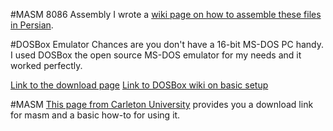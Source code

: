#MASM 8086 Assembly
I wrote a [wiki page on how to assemble these files in Persian](https://github.com/mohsend/Magnificent-University-Projects/wiki/assembly).

#DOSBox Emulator
Chances are you don't have a 16-bit MS-DOS PC handy. I used DOSBox the open source MS-DOS emulator for my needs and it worked perfectly.

[Link to the download page](http://www.dosbox.com/download.php?main=1)
[Link to DOSBox wiki on basic setup](http://www.dosbox.com/wiki/Basic_Setup_and_Installation_of_DosBox)

#MASM
[This page from Carleton University](http://www.scs.carleton.ca/sivarama/asm_book_web/free_MASM.html) provides you a download link for masm and a basic how-to for using it.
